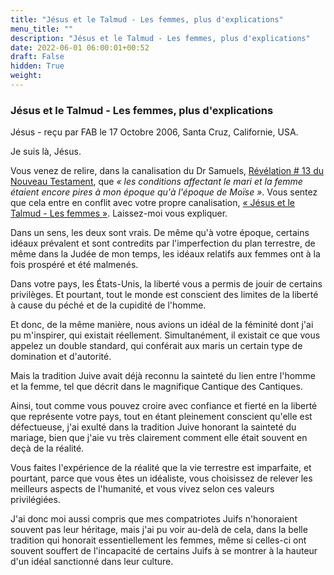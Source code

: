 ```yaml
---
title: "Jésus et le Talmud - Les femmes, plus d'explications"
menu_title: ""
description: "Jésus et le Talmud - Les femmes, plus d'explications"
date: 2022-06-01 06:00:01+00:52
draft: False
hidden: True
weight:
---
```

### Jésus et le Talmud - Les femmes, plus d'explications

Jésus - reçu par FAB le 17 Octobre 2006, Santa Cruz, Californie, USA.

Je suis là, Jésus.

Vous venez de relire, dans la canalisation du Dr Samuels, [Révélation # 13 du Nouveau Testament](/fr-samuels-messages/fr-revelations/fr-rev-13-3-6-january-1955-samuels-jesus/), que *« les conditions affectant le mari et la femme étaient encore pires à mon époque qu'à l'époque de Moïse »*. Vous sentez que cela entre en conflit avec votre propre canalisation, [« Jésus et le Talmud - Les femmes »](/fr-contemporary-messages/fr-contemporary-messages-by-date-order/fr-contemporary-messages-2006/fr-2006-9-28-1-fab-jesus/). Laissez-moi vous expliquer.

Dans un sens, les deux sont vrais. De même qu'à votre époque, certains idéaux prévalent et sont contredits par l'imperfection du plan terrestre, de même dans la Judée de mon temps, les idéaux relatifs aux femmes ont à la fois prospéré et été malmenés.

Dans votre pays, les États-Unis, la liberté vous a permis de jouir de certains privilèges. Et pourtant, tout le monde est conscient des limites de la liberté à cause du péché et de la cupidité de l'homme.

Et donc, de la même manière, nous avions un idéal de la féminité dont j'ai pu m'inspirer, qui existait réellement. Simultanément, il existait ce que vous appelez un double standard, qui conférait aux maris un certain type de domination et d'autorité.

Mais la tradition Juive avait déjà reconnu la sainteté du lien entre l'homme et la femme, tel que décrit dans le magnifique Cantique des Cantiques.

Ainsi, tout comme vous pouvez croire avec confiance et fierté en la liberté que représente votre pays, tout en étant pleinement conscient qu'elle est défectueuse, j'ai exulté dans la tradition Juive honorant la sainteté du mariage, bien que j'aie vu très clairement comment elle était souvent en deçà de la réalité.

Vous faites l'expérience de la réalité que la vie terrestre est imparfaite, et pourtant, parce que vous êtes un idéaliste, vous choisissez de relever les meilleurs aspects de l'humanité, et vous vivez selon ces valeurs privilégiées.

J'ai donc moi aussi compris que mes compatriotes Juifs n'honoraient souvent pas leur héritage, mais j'ai pu voir au-delà de cela, dans la belle tradition qui honorait essentiellement les femmes, même si celles-ci ont souvent souffert de l'incapacité de certains Juifs à se montrer à la hauteur d'un idéal sanctionné dans leur culture.